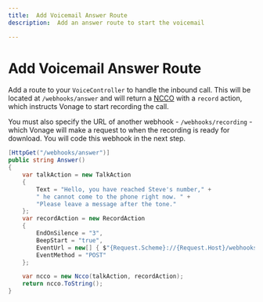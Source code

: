 ```yaml
---
title:  Add Voicemail Answer Route
description:  Add an answer route to start the voicemail

---
```


Add Voicemail Answer Route
==========================

Add a route to your `VoiceController` to handle the inbound call. This will be located at `/webhooks/answer` and will return a [NCCO](https://developer.nexmo.com/voice/voice-api/ncco-reference) with a `record` action, which instructs Vonage to start recording the call.

You must also specify the URL of another webhook - `/webhooks/recording` - which Vonage will make a request to when the recording is ready for download. You will code this webhook in the next step.

```csharp
[HttpGet("/webhooks/answer")]
public string Answer()
{
    var talkAction = new TalkAction
    {
        Text = "Hello, you have reached Steve's number," +
        " he cannot come to the phone right now. " +
        "Please leave a message after the tone."
    };
    var recordAction = new RecordAction
    {
        EndOnSilence = "3",
        BeepStart = "true",
        EventUrl = new[] { $"{Request.Scheme}://{Request.Host}/webhooks/recording" },
        EventMethod = "POST"
    };

    var ncco = new Ncco(talkAction, recordAction);
    return ncco.ToString();
}
```

